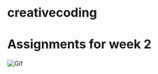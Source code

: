 # creativecoding
# Assignments for week 2

![Gif](https://media.giphy.com/media/3ov9k1jkNCQXnfavoQ/giphy.gif)

